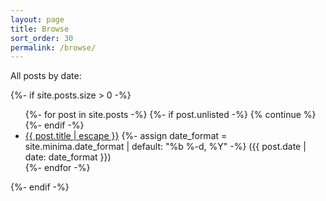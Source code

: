 ```yaml
---
layout: page
title: Browse
sort_order: 30
permalink: /browse/
---
```


All posts by date:

{%- if site.posts.size > 0 -%}
<!-- <h2 class="post-list-heading">{{ page.list_title | default: "Posts" }}</h2> -->
<ul class="atom-post-list">
  {%- for post in site.posts -%}
    {%- if post.unlisted -%}
      {% continue %}
    {%- endif -%}
    <li>
      <div class="atom-post-list-entry">
        <a target="_blank" href="{{ post.url | relative_url }}">{{ post.title | escape }}</a>
        <span class="post-meta">
          {%- assign date_format = site.minima.date_format | default: "%b %-d, %Y" -%}
          ({{ post.date | date: date_format }})
        </span>
      </div>
    </li>
  {%- endfor -%}
</ul>
{%- endif -%}

